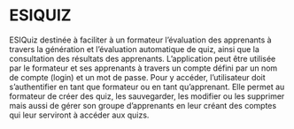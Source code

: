 # ESIQUIZ
ESIQuiz destinée à faciliter à un formateur l’évaluation des apprenants à travers la génération et l’évaluation automatique de quiz, ainsi que la consultation des résultats des apprenants. L’application peut être utilisée par le formateur et ses apprenants à travers un compte défini par un nom de compte (login) et un mot de passe. Pour y accéder, l’utilisateur doit s’authentifier en tant que formateur ou en tant qu’apprenant. Elle permet au formateur de créer des quiz, les sauvegarder, les modifier ou les supprimer mais aussi de gérer son groupe d’apprenants en leur créant des comptes qui leur serviront à accéder aux quizs.
